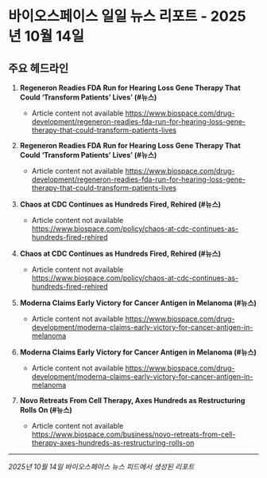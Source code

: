 # 바이오스페이스 일일 뉴스 리포트 - 2025년 10월 14일


## 주요 헤드라인

1. **Regeneron Readies FDA Run for Hearing Loss Gene Therapy That Could ‘Transform Patients’ Lives’ (#뉴스)**
   - Article content not available
   <https://www.biospace.com/drug-development/regeneron-readies-fda-run-for-hearing-loss-gene-therapy-that-could-transform-patients-lives>

2. **Regeneron Readies FDA Run for Hearing Loss Gene Therapy That Could ‘Transform Patients’ Lives’ (#뉴스)**
   - Article content not available
   <https://www.biospace.com/drug-development/regeneron-readies-fda-run-for-hearing-loss-gene-therapy-that-could-transform-patients-lives>

3. **Chaos at CDC Continues as Hundreds Fired, Rehired (#뉴스)**
   - Article content not available
   <https://www.biospace.com/policy/chaos-at-cdc-continues-as-hundreds-fired-rehired>

4. **Chaos at CDC Continues as Hundreds Fired, Rehired (#뉴스)**
   - Article content not available
   <https://www.biospace.com/policy/chaos-at-cdc-continues-as-hundreds-fired-rehired>

5. **Moderna Claims Early Victory for Cancer Antigen in Melanoma (#뉴스)**
   - Article content not available
   <https://www.biospace.com/drug-development/moderna-claims-early-victory-for-cancer-antigen-in-melanoma>

6. **Moderna Claims Early Victory for Cancer Antigen in Melanoma (#뉴스)**
   - Article content not available
   <https://www.biospace.com/drug-development/moderna-claims-early-victory-for-cancer-antigen-in-melanoma>

7. **Novo Retreats From Cell Therapy, Axes Hundreds as Restructuring Rolls On (#뉴스)**
   - Article content not available
   <https://www.biospace.com/business/novo-retreats-from-cell-therapy-axes-hundreds-as-restructuring-rolls-on>


---
*2025년 10월 14일 바이오스페이스 뉴스 피드에서 생성된 리포트*